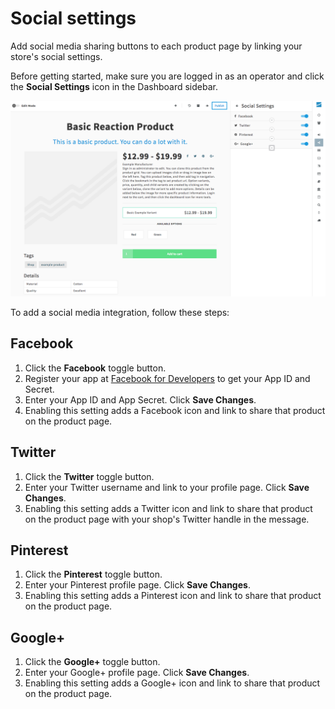 # Social settings

Add social media sharing buttons to each product page by linking your store's social settings.

Before getting started, make sure you are logged in as an operator and click the <i class="font-icon fa fa-share-alt"></i> **Social Settings** icon in the Dashboard sidebar.

![](/assets/admin-dashboard-social.png "Reaction Commerce Dashboard")

To add a social media integration, follow these steps:

## Facebook

1. Click the **Facebook** toggle button.
2. Register your app at [Facebook for Developers](https://developers.facebook.com/apps) to get your App ID and Secret.
3. Enter your App ID and App Secret. Click **Save Changes**.
4. Enabling this setting adds a Facebook icon and link to share that product on the product page.

## Twitter

1. Click the **Twitter** toggle button.
2. Enter your Twitter username and link to your profile page. Click **Save Changes**.
3. Enabling this setting adds a Twitter icon and link to share that product on the product page with your shop's Twitter handle in the message.

## Pinterest

1. Click the **Pinterest** toggle button.
2. Enter your Pinterest profile page. Click **Save Changes**.
3. Enabling this setting adds a Pinterest icon and link to share that product on the product page.

## Google+

1. Click the **Google+** toggle button.
2. Enter your Google+ profile page. Click **Save Changes**.
3. Enabling this setting adds a Google+ icon and link to share that product on the product page.
